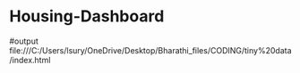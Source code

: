# Housing-Dashboard

#output
file:///C:/Users/lsury/OneDrive/Desktop/Bharathi_files/CODING/tiny%20data/index.html

